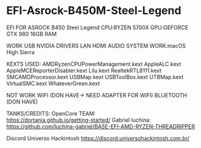 # EFI-Asrock-B450M-Steel-Legend
EFI FOR ASROCK B450 Steel Legend
CPU:RYZEN 5700X
GPU:GEFORCE GTX 980
16GB RAM

WORK
USB
NVIDIA DRIVERS
LAN 
HDMI
AUDIO
SYSTEM WORK:macOS High Sierra

KEXTS USED:
AMDRyzenCPUPowerManagement.kext
AppleALC.kext
AppleMCEReporterDisabler.kext
Lilu.kext
RealtekRTL8111.kext
SMCAMDProcessor.kext
USBMap.kext
USBToolBox.kext
UTBMap.kext
VirtualSMC.kext
WhateverGreen.kext

NOT WORK
WIFI (DON HAVE-> NEED ADAPTER FOR WIFI)
BLUETOOTH (DON HAVE)

TANKS/CREDITS:
OpenCore TEAM:        
https://dortania.github.io/getting-started/
Gabriel luchina:
https://github.com/luchina-gabriel/BASE-EFI-AMD-RYZEN-THREADRIPPER

Discord Universo Hackintosh
https://discord.universohackintosh.com.br/
